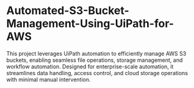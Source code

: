 # Automated-S3-Bucket-Management-Using-UiPath-for-AWS
This project leverages UiPath automation to efficiently manage AWS S3 buckets, enabling seamless file operations, storage management, and workflow automation. Designed for enterprise-scale automation, it streamlines data handling, access control, and cloud storage operations with minimal manual intervention.
